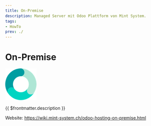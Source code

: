 ```yaml
---
title: On-Premise
description: Managed Server mit Odoo Plattform von Mint System.
tags:
- HowTo
prev: ./
---
```

# On-Premise
![](attachments/mint-system-favicon.png)

{{ $frontmatter.description }}

Website: <https://wiki.mint-system.ch/odoo-hosting-on-premise.html>
